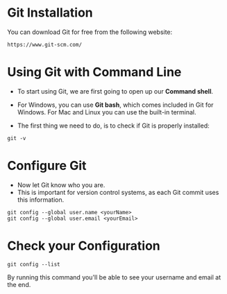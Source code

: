 # Git Installation

You can download Git for free from the following website:

```
https://www.git-scm.com/
```

# Using Git with Command Line

- To start using Git, we are first going to open up our **Command shell**.

- For Windows, you can use **Git bash**, which comes included in Git for Windows. For Mac and Linux you can use the built-in terminal.

- The first thing we need to do, is to check if Git is properly installed:

```git
git -v
```

# Configure Git

- Now let Git know who you are.
- This is important for version control systems, as each Git commit uses this information.

```git
git config --global user.name <yourName>
git config --global user.email <yourEmail>
```

# Check your Configuration

```git
git config --list
```

By running this command you'll be able to see your username and email at the end.

